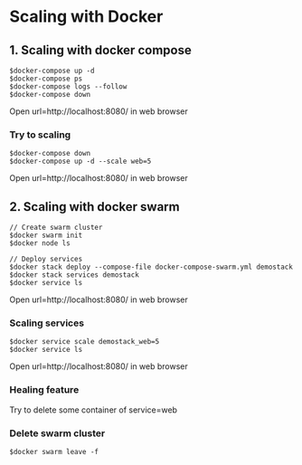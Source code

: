 # Scaling with Docker

## 1. Scaling with docker compose
```
$docker-compose up -d
$docker-compose ps
$docker-compose logs --follow
$docker-compose down
```

Open url=http://localhost:8080/  in web browser

### Try to scaling
```
$docker-compose down
$docker-compose up -d --scale web=5
```

Open url=http://localhost:8080/  in web browser

## 2. Scaling with docker swarm
```
// Create swarm cluster
$docker swarm init
$docker node ls

// Deploy services
$docker stack deploy --compose-file docker-compose-swarm.yml demostack
$docker stack services demostack
$docker service ls
```
Open url=http://localhost:8080/  in web browser

### Scaling services
```
$docker service scale demostack_web=5
$docker service ls
```
Open url=http://localhost:8080/  in web browser

### Healing feature
Try to delete some container of service=web

### Delete swarm cluster
```
$docker swarm leave -f
```